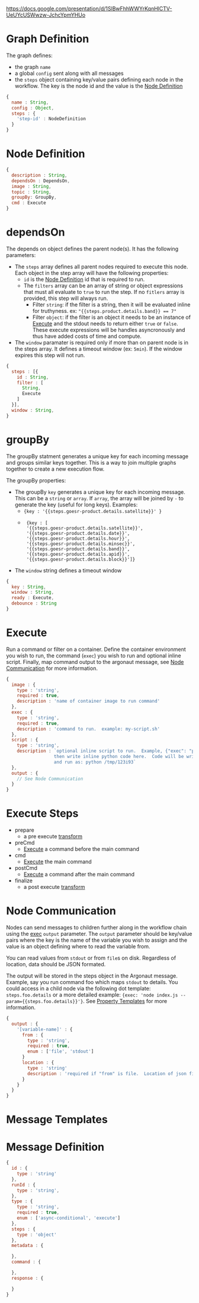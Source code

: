 
https://docs.google.com/presentation/d/1SlBwFhhWWYrKqnHlCTV-UeUYcUSWwzw-JchcYpmYHUo

# Graph Definition

The graph defines:
 - the graph `name`
 - a global `config` sent along with all messages
 - the `steps` object containing key/value pairs defining each node in the workflow.  The key is the node id and the value is the [Node Definition](#node-definition)

```js
{
  name : String,
  config : Object,
  steps : {
    'step-id' : NodeDefinition
  }
}
```

# Node Definition

```js
{
  description : String,
  dependsOn : DependsOn,
  image : String,
  topic : String,
  groupBy: GroupBy,
  cmd : Execute
}
```

# dependsOn

The depends on object defines the parent node(s).  It has the following parameters:
 - The `steps` array defines all parent nodes required to execute this node. Each object in the step array will have the following properties:
   - `id` is the [Node Definition](#node-definition) id that is required to run.
   - The `filters` array can be an array of string or object expressions that must all evaluate to `true` to run the step.  If no `fitlers` array is provided, this step will always run.
     - Filter `string`: if the filter is a string, then it will be evaluated inline for truthyness. ex: `"{{steps.product.details.band}} == 7"`
     - Filter `object`: if the filter is an object it needs to be an instance of [Execute](#execute) and the stdout needs to return either `true` or `false`. These execute expressions will be handles asyncronously and thus have added costs of time and compute.
 - The `window` paramater is required only if more than on parent node is in the steps array.  It defines a timeout window (ex: `5min`).  If the window expires this step will not run.

```js
{
  steps : [{
    id : String,
    filter : [
      String,
      Execute
    ]
  }],
  window : String,
}
```

# groupBy

The groupBy statment generates a unique key for each incoming message and groups similar keys together. This is a way to join multiple graphs together to create a new execution flow. 

The groupBy properties:
 - The groupBy `key` generates a unique key for each incoming message.  This can be a `string` or `array`.  If `array`, the array will be joined by `-` to generate the key (useful for long keys).  Examples:
   -  `{key : '{{steps.goesr-product.details.satellite}}' }`
   - ```
      {key : [
      '{{steps.goesr-product.details.satellite}}',
      '{{steps.goesr-product.details.date}}',
      '{{steps.goesr-product.details.hour}}',
      '{{steps.goesr-product.details.minsec}}',
      '{{steps.goesr-product.details.band}}',
      '{{steps.goesr-product.details.apid}}',
      '{{steps.goesr-product.details.block}}']}
      ```
 - The `window` string defines a timeout window

```js
{
  key : String,
  window : String,
  ready : Execute,
  debounce : String
}
```


# Execute

Run a command or filter on a container.  Define the container environment you wish to run, the 
command (`exec`) you wish to run and optional inline script.  Finally, map command output 
to the argonaut message, see [Node Communication](#node-communication) for more information.

```js
{
  image : {
    type : 'string',
    required : true,
    description : 'name of container image to run command'
  },
  exec : {
    type : 'string',
    required : true,
    description : 'command to run.  example: my-script.sh'
  },
  script : {
    type : 'string',
    description : `optional inline script to run.  Example, {"exec": "python"}
                  then write inline python code here.  Code will be written to temp file
                  and run as: python /tmp/123i93`
  },
  output : {
    // See Node Communication
  }
}
```

# Execute Steps

 - prepare
   - a pre execute [transform](#transform)
 - preCmd
   - [Execute](#execute) a command before the main command 
 - cmd
   - [Execute](#execute) the main command 
 - postCmd
   - [Execute](#execute) a command after the main command 
 - finalize
   - a post execute [transform](#transform)

# Node Communication

Nodes can send messages to children further along in the workflow chain using the [exec](#execute)
`output` parameter.  The `output` parameter should be key/value pairs where the key is the name
of the variable you wish to assign and the value is an object defining where to read the variable
from.  

You can read values from `stdout` or from `file`s on disk.  Regardless of location, data
should be JSON formated.

The output will be stored in the steps object in the Argonaut message.  Example, say you run
command foo which maps `stdout` to details. You could access in a child node via the following
dot template: `steps.foo.details` or a more detailed example: `{exec: 'node index.js --param={{steps.foo.details}}'}`.
See [Property Templates](#property-templates) for more information.

```js
{
  output : {
    '[variable-name]' : {
      from : {
        type : 'string',
        required : true,
        enum : ['file', 'stdout']
      }
      location : {
        type : 'string'
        description : 'required if "from" is file.  Location of json file on disk' 
      }
    } 
  }
}
```

# Message Templates

# Message Definition

```js
{
  id : {
    type : 'string'
  },
  runId : {
    type : 'string',
  },
  type : {
    type : 'string',
    required : true,
    enum : ['async-conditional', 'execute']
  },
  steps : {
    type : 'object'
  },
  metadata : {

  },
  command : {

  },
  response : {

  }
}
```